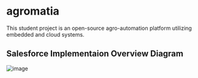 # agromatia
This student project is an open-source agro-automation platform utilizing embedded and cloud systems.

## Salesforce Implementaion Overview Diagram
![image](https://user-images.githubusercontent.com/89605482/186788527-e3371cc7-299e-4f97-abfb-09e7ede828bc.png)
